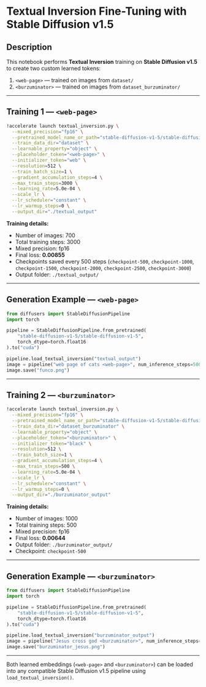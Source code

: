 # Textual Inversion Fine-Tuning with Stable Diffusion v1.5

## Description

This notebook performs **Textual Inversion** training on **Stable Diffusion v1.5** to create two custom learned tokens:

1. `<web-page>` — trained on images from `dataset/`
2. `<burzuminator>` — trained on images from `dataset_burzuminator/`

---

## Training 1 — `<web-page>`

```bash
!accelerate launch textual_inversion.py \
  --mixed_precision="fp16" \
  --pretrained_model_name_or_path="stable-diffusion-v1-5/stable-diffusion-v1-5" \
  --train_data_dir="dataset" \
  --learnable_property="object" \
  --placeholder_token="<web-page>" \
  --initializer_token="web" \
  --resolution=512 \
  --train_batch_size=1 \
  --gradient_accumulation_steps=4 \
  --max_train_steps=3000 \
  --learning_rate=5.0e-04 \
  --scale_lr \
  --lr_scheduler="constant" \
  --lr_warmup_steps=0 \
  --output_dir="./textual_output"
````

**Training details:**

* Number of images: 700
* Total training steps: 3000
* Mixed precision: fp16
* Final loss: **0.00855**
* Checkpoints saved every 500 steps (`checkpoint-500`, `checkpoint-1000`, `checkpoint-1500`, `checkpoint-2000`, `checkpoint-2500`, `checkpoint-3000`)
* Output folder: `./textual_output/`

---

## Generation Example — `<web-page>`

```python
from diffusers import StableDiffusionPipeline
import torch

pipeline = StableDiffusionPipeline.from_pretrained(
    "stable-diffusion-v1-5/stable-diffusion-v1-5",
    torch_dtype=torch.float16
).to("cuda")

pipeline.load_textual_inversion("textual_output")
image = pipeline("web page of cats <web-page>", num_inference_steps=500).images[0]
image.save("funco.png")
```

---

## Training 2 — `<burzuminator>`

```bash
!accelerate launch textual_inversion.py \
  --mixed_precision="fp16" \
  --pretrained_model_name_or_path="stable-diffusion-v1-5/stable-diffusion-v1-5" \
  --train_data_dir="dataset_burzuminator" \
  --learnable_property="object" \
  --placeholder_token="<burzuminator>" \
  --initializer_token="black" \
  --resolution=512 \
  --train_batch_size=1 \
  --gradient_accumulation_steps=4 \
  --max_train_steps=500 \
  --learning_rate=5.0e-04 \
  --scale_lr \
  --lr_scheduler="constant" \
  --lr_warmup_steps=0 \
  --output_dir="./burzuminator_output"
```

**Training details:**

* Number of images: 1000
* Total training steps: 500
* Mixed precision: fp16
* Final loss: **0.00644**
* Output folder: `./burzuminator_output/`
* Checkpoint: `checkpoint-500`

---

## Generation Example — `<burzuminator>`

```python
from diffusers import StableDiffusionPipeline
import torch

pipeline = StableDiffusionPipeline.from_pretrained(
    "stable-diffusion-v1-5/stable-diffusion-v1-5",
    torch_dtype=torch.float16
).to("cuda")

pipeline.load_textual_inversion("burzuminator_output")
image = pipeline("Jesus cross god <burzuminator>", num_inference_steps=500).images[0]
image.save("burzuminator_jesus.png")
```

---

Both learned embeddings (`<web-page>` and `<burzuminator>`) can be loaded into any compatible Stable Diffusion v1.5 pipeline using `load_textual_inversion()`.
